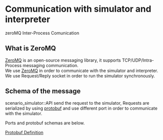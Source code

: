 # Communication with simulator and interpreter
zeroMQ Inter-Process Comunication
## What is ZeroMQ
[ZeroMQ](https://zeromq.org/) is an open-source messaging library, it supports TCP/UDP/Intra-Process messaging communication.  
We use [ZeroMQ](https://zeromq.org/) in order to communicate with the simulator and interpreter.
We use Request/Reply socket in order to run the simulator synchronously.  

## Schema of the message
scenario_simulator::API send the request to the simulator, Requests are serialized by using [protobuf](https://developers.google.com/protocol-buffers) and use different port in order to communicate with the simulator.  

Ports and protobuf schemas are below.  

[Protobuf Definition](../proto_doc/protobuf.md)